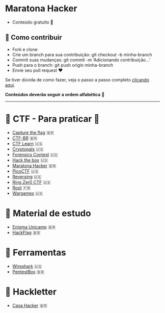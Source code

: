 # Maratona Hacker

- Conteúdo gratuito 🤩

## 📌 Como contribuir

- Fork e clone
- Crie um branch para sua contribuição: git checkout -b minha-branch
- Commit suas mudanças: git commit -m ‘Adicionando contribuição…’
- Push para o branch: git push origin minha-branch
- Envie seu pull request ❤

Se tiver dúvida de como fazer, veja o passo a passo completo <a href="https://medium.com/@rapimentello/hacktoberfest-o-que-%C3%A9-isso-17263a334f1d">clicando aqui</a>.

**Conteúdos deverão seguir a ordem alfabética** 🥰

---

# :triangular_flag_on_post: CTF - Para praticar :space_invader:

- [Capture the flag](https://capturetheflag.com.br/) :brazil:
- [CTF-BR](https://ctf-br.org/wiki/elt/) :brazil:
- [CTF Learn](https://ctflearn.com/) :us:
- [Cryptopals](https://cryptopals.com/) :us:
- [Forensics Contest](http://forensicscontest.com/puzzles) :us:
- [Hack the box](https://www.hackthebox.eu/) :us:
- [Maratona Hacker](https://maratonahacker.net.br/scoreboard) :brazil:
- [PicoCTF](https://picoctf.org/) :us:
- [Reversing](http://reversing.kr/) :us:
- [Ring Zer0 CTF](https://ringzer0ctf.com/home) :us:
- [Root](https://www.root-me.org/) :fr:
- [Wargames](https://overthewire.org/wargames/) :us:

# :scroll: Material de estudo

- [Enigma Unicamp](https://enigma.ic.unicamp.br/atividades/) :brazil:
- [HackFlag](https://hackaflag.com.br/academy.html) :brazil:

# :floppy_disk: Ferramentas

- [Wireshark](https://www.wireshark.org/) :us:
- [PentestBox](https://pentestbox.org/pt/) :brazil:

# :newspaper: Hackletter

- [Casa Hacker](https://casahacker.org/inicio) :brazil:

